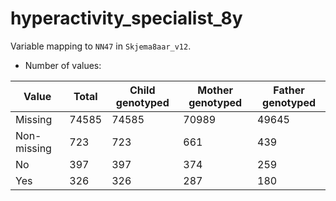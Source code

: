 # hyperactivity_specialist_8y
Variable mapping to `NN47` in `Skjema8aar_v12`.
- Number of values:

| Value | Total | Child genotyped | Mother genotyped | Father genotyped |
| ----- | ----- | --------------- | ---------------- | ---------------- |
| Missing | 74585 | 74585 | 70989 | 49645 |
| Non-missing | 723 | 723 | 661 | 439 |
| No | 397 | 397 | 374 |259 |
| Yes | 326 | 326 | 287 |180 |



